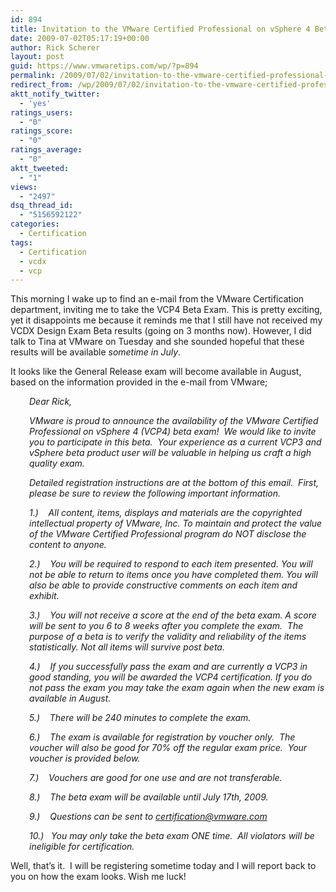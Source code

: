```yaml
---
id: 894
title: Invitation to the VMware Certified Professional on vSphere 4 Beta Exam
date: 2009-07-02T05:17:19+00:00
author: Rick Scherer
layout: post
guid: https://www.vmwaretips.com/wp/?p=894
permalink: /2009/07/02/invitation-to-the-vmware-certified-professional-on-vsphere-4-beta-exam/
redirect_from: /wp/2009/07/02/invitation-to-the-vmware-certified-professional-on-vsphere-4-beta-exam/
aktt_notify_twitter:
  - 'yes'
ratings_users:
  - "0"
ratings_score:
  - "0"
ratings_average:
  - "0"
aktt_tweeted:
  - "1"
views:
  - "2497"
dsq_thread_id:
  - "5156592122"
categories:
  - Certification
tags:
  - Certification
  - vcdx
  - vcp
---
```

This morning I wake up to find an e-mail from the VMware Certification department, inviting me to take the VCP4 Beta Exam. This is pretty exciting, yet it disappoints me because it reminds me that I still have not received my VCDX Design Exam Beta results (going on 3 months now). However, I did talk to Tina at VMware on Tuesday and she sounded hopeful that these results will be available _sometime in July_.

It looks like the General Release exam will become available in August, based on the information provided in the e-mail from VMware;



<p style="PADDING-LEFT: 30px">
  <em>Dear Rick,</em>
</p>

<p style="PADDING-LEFT: 30px">
  <em>VMware is proud to announce the availability of the VMware Certified Professional on vSphere 4 (VCP4) beta exam!  We would like to invite you to participate in this beta.  Your experience as a current VCP3 and vSphere beta product user will be valuable in helping us craft a high quality exam.</em>
</p>

<p style="PADDING-LEFT: 30px">
  <em>Detailed registration instructions are at the bottom of this email.  First, please be sure to review the following important information.</em>
</p>

<p style="PADDING-LEFT: 30px">
  <em>1.)    All content, items, displays and materials are the copyrighted intellectual property of VMware, Inc. To maintain and protect the value of the VMware Certified Professional program do NOT disclose the content to anyone.</em>
</p>

<p style="PADDING-LEFT: 30px">
  <em>2.)    You will be required to respond to each item presented. You will not be able to return to items once you have completed them. You will also be able to provide constructive comments on each item and exhibit.</em>
</p>

<p style="PADDING-LEFT: 30px">
  <em>3.)    You will not receive a score at the end of the beta exam. A score will be sent to you 6 to 8 weeks after you complete the exam.  The purpose of a beta is to verify the validity and reliability of the items statistically. Not all items will survive post beta.</em>
</p>

<p style="PADDING-LEFT: 30px">
  <em>4.)    If you successfully pass the exam and are currently a VCP3 in good standing, you will be awarded the VCP4 certification. If you do not pass the exam you may take the exam again when the new exam is available in August.</em>
</p>

<p style="PADDING-LEFT: 30px">
  <em>5.)    There will be 240 minutes to complete the exam.</em>
</p>

<p style="PADDING-LEFT: 30px">
  <em>6.)    The exam is available for registration by voucher only.  The voucher will also be good for 70% off the regular exam price.  Your voucher is provided below.</em>
</p>

<p style="PADDING-LEFT: 30px">
  <em>7.)    Vouchers are good for one use and are not transferable.</em>
</p>

<p style="PADDING-LEFT: 30px">
  <em>8.)    The beta exam will be available until July 17th, 2009.</em>
</p>

<p style="PADDING-LEFT: 30px">
  <em>9.)    Questions can be sent to </em><a href="mailto:certification@vmware.com"><em>certification@vmware.com</em></a>
</p>

<p style="PADDING-LEFT: 30px">
  <em>10.)   You may only take the beta exam ONE time.  All violators will be ineligible for certification.</em>
</p>

Well, that&#8217;s it.  I will be registering sometime today and I will report back to you on how the exam looks. Wish me luck!